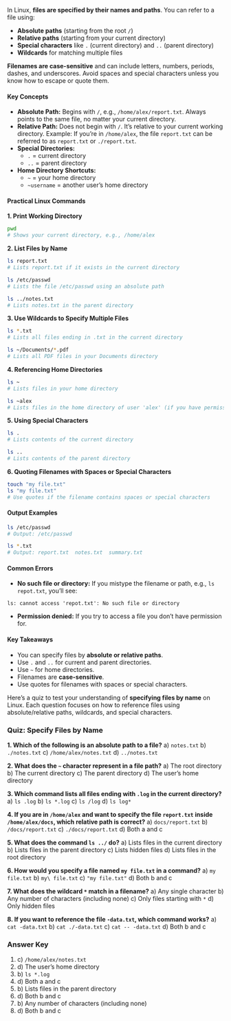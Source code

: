 In Linux, **files are specified by their names and paths**. You can refer to a file using:

- **Absolute paths** (starting from the root `/`)
- **Relative paths** (starting from your current directory)
- **Special characters** like `.` (current directory) and `..` (parent directory)
- **Wildcards** for matching multiple files

**Filenames are case-sensitive** and can include letters, numbers, periods, dashes, and underscores. Avoid spaces and special characters unless you know how to escape or quote them.

#### Key Concepts

- **Absolute Path:**
Begins with `/`, e.g., `/home/alex/report.txt`. Always points to the same file, no matter your current directory.
- **Relative Path:**
Does not begin with `/`. It’s relative to your current working directory.
Example: If you’re in `/home/alex`, the file `report.txt` can be referred to as `report.txt` or `./report.txt`.
- **Special Directories:**
    - `.` = current directory
    - `..` = parent directory
- **Home Directory Shortcuts:**
    - `~` = your home directory
    - `~username` = another user’s home directory


#### Practical Linux Commands

**1. Print Working Directory**

```bash
pwd
# Shows your current directory, e.g., /home/alex
```

**2. List Files by Name**

```bash
ls report.txt
# Lists report.txt if it exists in the current directory

ls /etc/passwd
# Lists the file /etc/passwd using an absolute path

ls ../notes.txt
# Lists notes.txt in the parent directory
```

**3. Use Wildcards to Specify Multiple Files**

```bash
ls *.txt
# Lists all files ending in .txt in the current directory

ls ~/Documents/*.pdf
# Lists all PDF files in your Documents directory
```

**4. Referencing Home Directories**

```bash
ls ~
# Lists files in your home directory

ls ~alex
# Lists files in the home directory of user 'alex' (if you have permission)
```

**5. Using Special Characters**

```bash
ls .
# Lists contents of the current directory

ls ..
# Lists contents of the parent directory
```

**6. Quoting Filenames with Spaces or Special Characters**

```bash
touch "my file.txt"
ls "my file.txt"
# Use quotes if the filename contains spaces or special characters
```


#### Output Examples

```bash
ls /etc/passwd
# Output: /etc/passwd

ls *.txt
# Output: report.txt  notes.txt  summary.txt
```


#### Common Errors

- **No such file or directory:**
If you mistype the filename or path, e.g., `ls repot.txt`, you’ll see:

```
ls: cannot access 'repot.txt': No such file or directory
```

- **Permission denied:**
If you try to access a file you don’t have permission for.


#### Key Takeaways

- You can specify files by **absolute or relative paths**.
- Use `.` and `..` for current and parent directories.
- Use `~` for home directories.
- Filenames are **case-sensitive**.
- Use quotes for filenames with spaces or special characters.

Here’s a quiz to test your understanding of **specifying files by name** on Linux. Each question focuses on how to reference files using absolute/relative paths, wildcards, and special characters.

### Quiz: Specify Files by Name

**1. Which of the following is an absolute path to a file?**
a) `notes.txt`
b) `./notes.txt`
c) `/home/alex/notes.txt`
d) `../notes.txt`

**2. What does the `~` character represent in a file path?**
a) The root directory
b) The current directory
c) The parent directory
d) The user’s home directory

**3. Which command lists all files ending with `.log` in the current directory?**
a) `ls .log`
b) `ls *.log`
c) `ls /log`
d) `ls log*`

**4. If you are in `/home/alex` and want to specify the file `report.txt` inside `/home/alex/docs`, which relative path is correct?**
a) `docs/report.txt`
b) `/docs/report.txt`
c) `./docs/report.txt`
d) Both a and c

**5. What does the command `ls ../` do?**
a) Lists files in the current directory
b) Lists files in the parent directory
c) Lists hidden files
d) Lists files in the root directory

**6. How would you specify a file named `my file.txt` in a command?**
a) `my file.txt`
b) `my\ file.txt`
c) `"my file.txt"`
d) Both b and c

**7. What does the wildcard `*` match in a filename?**
a) Any single character
b) Any number of characters (including none)
c) Only files starting with `*`
d) Only hidden files

**8. If you want to reference the file `-data.txt`, which command works?**
a) `cat -data.txt`
b) `cat ./-data.txt`
c) `cat -- -data.txt`
d) Both b and c

### Answer Key

1. c) `/home/alex/notes.txt`
2. d) The user’s home directory
3. b) `ls *.log`
4. d) Both a and c
5. b) Lists files in the parent directory
6. d) Both b and c
7. b) Any number of characters (including none)
8. d) Both b and c